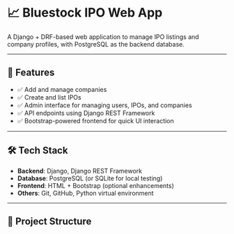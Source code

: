 # 📈 Bluestock IPO Web App

A Django + DRF-based web application to manage IPO listings and company profiles, with PostgreSQL as the backend database.

---

## 🚀 Features

- ✅ Add and manage companies
- ✅ Create and list IPOs
- ✅ Admin interface for managing users, IPOs, and companies
- ✅ API endpoints using Django REST Framework
- ✅ Bootstrap-powered frontend for quick UI interaction

---

## 🛠️ Tech Stack

- **Backend**: Django, Django REST Framework
- **Database**: PostgreSQL (or SQLite for local testing)
- **Frontend**: HTML + Bootstrap (optional enhancements)
- **Others**: Git, GitHub, Python virtual environment

---

## 📁 Project Structure

